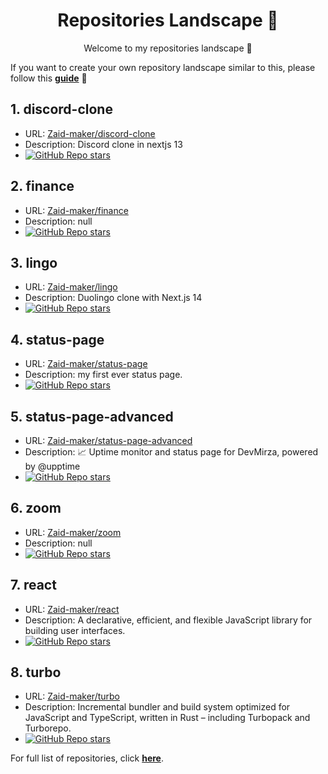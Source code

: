 <h1 align="center">Repositories Landscape 💎</h1>
<p align="center">Welcome to my repositories landscape 👋</p>

If you want to create your own repository landscape similar to this, please follow this [**guide**](./create-repo-landscape.md) 📖

## 1. discord-clone
- URL: <a href="https://github.com/Zaid-maker/discord-clone">Zaid-maker/discord-clone</a>
- Description: Discord clone in nextjs 13
- <a href="https://github.com/Zaid-maker/discord-clone/stargazers"><img alt="GitHub Repo stars" src="https://img.shields.io/github/stars/Zaid-maker/discord-clone"/></a>
## 2. finance
- URL: <a href="https://github.com/Zaid-maker/finance">Zaid-maker/finance</a>
- Description: null
- <a href="https://github.com/Zaid-maker/finance/stargazers"><img alt="GitHub Repo stars" src="https://img.shields.io/github/stars/Zaid-maker/finance"/></a>
## 3. lingo
- URL: <a href="https://github.com/Zaid-maker/lingo">Zaid-maker/lingo</a>
- Description: Duolingo clone with Next.js 14
- <a href="https://github.com/Zaid-maker/lingo/stargazers"><img alt="GitHub Repo stars" src="https://img.shields.io/github/stars/Zaid-maker/lingo"/></a>
## 4. status-page
- URL: <a href="https://github.com/Zaid-maker/status-page">Zaid-maker/status-page</a>
- Description: my first ever status page.
- <a href="https://github.com/Zaid-maker/status-page/stargazers"><img alt="GitHub Repo stars" src="https://img.shields.io/github/stars/Zaid-maker/status-page"/></a>
## 5. status-page-advanced
- URL: <a href="https://github.com/Zaid-maker/status-page-advanced">Zaid-maker/status-page-advanced</a>
- Description: 📈 Uptime monitor and status page for DevMirza, powered by @upptime
- <a href="https://github.com/Zaid-maker/status-page-advanced/stargazers"><img alt="GitHub Repo stars" src="https://img.shields.io/github/stars/Zaid-maker/status-page-advanced"/></a>
## 6. zoom
- URL: <a href="https://github.com/Zaid-maker/zoom">Zaid-maker/zoom</a>
- Description: null
- <a href="https://github.com/Zaid-maker/zoom/stargazers"><img alt="GitHub Repo stars" src="https://img.shields.io/github/stars/Zaid-maker/zoom"/></a>
## 7. react
- URL: <a href="https://github.com/Zaid-maker/react">Zaid-maker/react</a>
- Description: A declarative, efficient, and flexible JavaScript library for building user interfaces.
- <a href="https://github.com/Zaid-maker/react/stargazers"><img alt="GitHub Repo stars" src="https://img.shields.io/github/stars/Zaid-maker/react"/></a>
## 8. turbo
- URL: <a href="https://github.com/Zaid-maker/turbo">Zaid-maker/turbo</a>
- Description: Incremental bundler and build system optimized for JavaScript and TypeScript, written in Rust – including Turbopack and Turborepo.
- <a href="https://github.com/Zaid-maker/turbo/stargazers"><img alt="GitHub Repo stars" src="https://img.shields.io/github/stars/Zaid-maker/turbo"/></a>

For full list of repositories, click [**here**](https://github.com/Zaid-maker?tab=repositories&q=&type=&language=&sort=stargazers).
